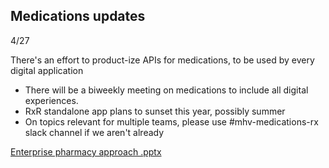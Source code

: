 ## Medications updates
4/27

There's an effort to product-ize APIs for medications, to be used by every digital application

- There will be a biweekly meeting on medications to include all digital experiences. 
-  RxR standalone app plans to sunset this year, possibly summer 
- On topics relevant for multiple teams, please use #mhv-medications-rx slack channel if we aren't already

[Enterprise pharmacy approach .pptx](https://github.com/department-of-veterans-affairs/va.gov-team/files/11344720/Enterprise.pharmacy.approach.pptx)
